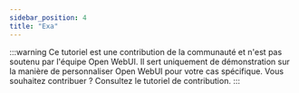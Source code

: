 ```yaml
---
sidebar_position: 4
title: "Exa"
---
```


:::warning
Ce tutoriel est une contribution de la communauté et n'est pas soutenu par l'équipe Open WebUI. Il sert uniquement de démonstration sur la manière de personnaliser Open WebUI pour votre cas spécifique. Vous souhaitez contribuer ? Consultez le tutoriel de contribution.
:::
